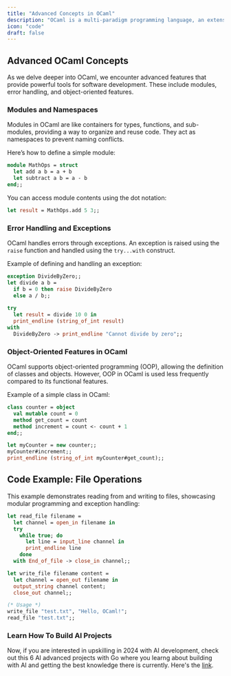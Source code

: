 ```yaml
---
title: "Advanced Concepts in OCaml"
description: "OCaml is a multi-paradigm programming language, an extension of the Caml language, and a member of the ML (Meta Language) family."
icon: "code"
draft: false
---
```




## Advanced OCaml Concepts

As we delve deeper into OCaml, we encounter advanced features that provide powerful tools for software development. These include modules, error handling, and object-oriented features.

### Modules and Namespaces

Modules in OCaml are like containers for types, functions, and sub-modules, providing a way to organize and reuse code. They act as namespaces to prevent naming conflicts.

Here’s how to define a simple module:

```ocaml
module MathOps = struct
  let add a b = a + b
  let subtract a b = a - b
end;;
```

You can access module contents using the dot notation:

```ocaml
let result = MathOps.add 5 3;;
```

### Error Handling and Exceptions

OCaml handles errors through exceptions. An exception is raised using the `raise` function and handled using the `try...with` construct.

Example of defining and handling an exception:

```ocaml
exception DivideByZero;;
let divide a b =
  if b = 0 then raise DivideByZero
  else a / b;;
  
try
  let result = divide 10 0 in
  print_endline (string_of_int result)
with
  DivideByZero -> print_endline "Cannot divide by zero";;
```

### Object-Oriented Features in OCaml

OCaml supports object-oriented programming (OOP), allowing the definition of classes and objects. However, OOP in OCaml is used less frequently compared to its functional features.

Example of a simple class in OCaml:

```ocaml
class counter = object
  val mutable count = 0
  method get_count = count
  method increment = count <- count + 1
end;;

let myCounter = new counter;;
myCounter#increment;;
print_endline (string_of_int myCounter#get_count);;
```

## Code Example: File Operations

This example demonstrates reading from and writing to files, showcasing modular programming and exception handling:

```ocaml
let read_file filename =
  let channel = open_in filename in
  try
    while true; do
      let line = input_line channel in
      print_endline line
    done
  with End_of_file -> close_in channel;;

let write_file filename content =
  let channel = open_out filename in
  output_string channel content;
  close_out channel;;

(* Usage *)
write_file "test.txt", "Hello, OCaml!";
read_file "test.txt";;
```

### Learn How To Build AI Projects

Now, if you are interested in upskilling in 2024 with AI development, check out this 6 AI advanced projects with Go where you learng about building with AI and getting the best knowledge there is currently. Here's the [link](https://akhilsharmatech.gumroad.com/l/zgxqq).